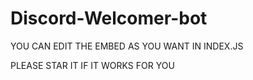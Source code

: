# Discord-Welcomer-bot
YOU CAN EDIT THE EMBED AS YOU WANT IN INDEX.JS

PLEASE STAR IT IF IT WORKS FOR YOU
